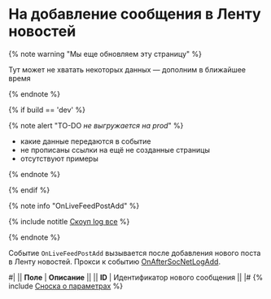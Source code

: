 # На добавление сообщения в Ленту новостей

{% note warning "Мы еще обновляем эту страницу" %}

Тут может не хватать некоторых данных — дополним в ближайшее время

{% endnote %}

{% if build == 'dev' %}

{% note alert "TO-DO _не выгружается на prod_" %}

- какие данные передаются в событие
- не прописаны ссылки на ещё не созданные страницы
- отсутствуют примеры

{% endnote %}

{% endif %}

{% note info "OnLiveFeedPostAdd" %}

{% include notitle [Скоуп log все](../_includes/scope-log-all.md) %}

{% endnote %}

Событие `OnLiveFeedPostAdd` вызывается после добавления нового поста в Ленту новостей. Прокси к событию [OnAfterSocNetLogAdd](.).

#|
|| **Поле** | **Описание** ||
|| **ID** | Идентификатор нового сообщения ||
|#
{% include [Сноска о параметрах](../../_includes/required.md) %}